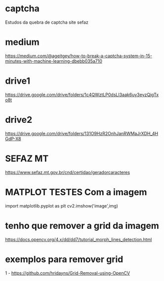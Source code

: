 # captcha
Estudos da quebra de captcha site sefaz

# medium

https://medium.com/@ageitgey/how-to-break-a-captcha-system-in-15-minutes-with-machine-learning-dbebb035a710

# drive1
https://drive.google.com/drive/folders/1c4QWztLP0dsLI3aak6uy3eyzQjgTxo8t

# drive2
https://drive.google.com/drive/folders/131O9HzR2OnhJanRWMaJrXDH_4HGdP-X8

# SEFAZ MT

https://www.sefaz.mt.gov.br/cnd/certidao/geradorcaracteres


# MATPLOT TESTES Com a imagem

import matplotlib.pyplot as plt
cv2.imshow('image',img)

# tenho que remover a grid da imagem
https://docs.opencv.org/4.x/dd/dd7/tutorial_morph_lines_detection.html

# exemplos para remover grid
1 - https://github.com/hridayns/Grid-Removal-using-OpenCV
